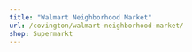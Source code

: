 ```yaml
---
title: "Walmart Neighborhood Market"
url: /covington/walmart-neighborhood-market/
shop: Supermarkt
---
```

